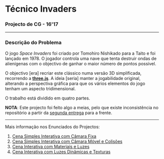 # Técnico Invaders
### Projecto de CG - 16'17

---

### Descrição do Problema

O jogo *Space Invaders* foi criado por Tomohiro Nishikado para a Taito e foi
lançado em 1978. O jogador controla uma nave que tenta destruir ondas de
alienígenas com o objectivo de ganhar o maior número de pontos possível.

O objectivo [era] recriar este clássico numa versão 3D simplificada, recorrendo
a [**three.js**](https://github.com/mrdoob/three.js). A ideia [seria] manter a
jogabilidade original, alterando a perspectiva gráfica para que os vários
elementos do jogo tenham um aspecto tridimensional.

O trabalho está dividido em quatro partes.

__NOTA__: Este projecto foi feito algo a meias, pelo que existe inconsistência
no repositório a partir da [segunda entrega][stage2] para a frente.

---

Mais informação nos Enunciados do Projectos:

1. [Cena Simples Interativa com Câmara Fixa](statements/statement_01.pdf)
2. [Cena Simples Interativa com Câmara Móvel e Colisões](statements/statement_02.pdf)
3. [Cena Interativa com Materiais e Luzes](statements/statement_03.pdf)
4. [Cena Interativa com Luzes Dinâmicas e Texturas](statements/statement_04.pdf)

[stage2]: https://github.com/rgcv/cg1617-tecnico-invaders/tree/stage1

